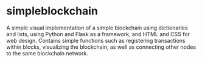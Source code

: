 # simpleblockchain
A simple visual implementation of a simple blockchain using dictionaries and lists, using Python and Flask as a framework, and HTML and CSS for web design.
Contains simple functions such as registering transactions within blocks, visualizing the blockchain, as well as connecting other nodes to the same blockchain network.
